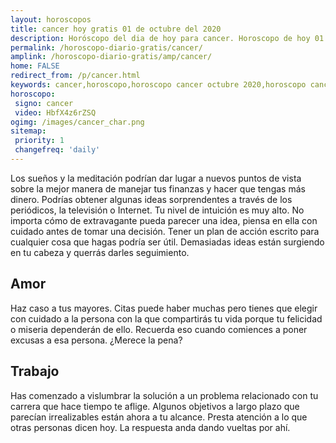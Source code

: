 ```yaml
---
layout: horoscopos
title: cancer hoy gratis 01 de octubre del 2020 
description: Horóscopo del dia de hoy para cancer. Horoscopo de hoy 01 de octubre del 2020. Las predicciones de amor, trabajo, vida personal gratis.
permalink: /horoscopo-diario-gratis/cancer/
amplink: /horoscopo-diario-gratis/amp/cancer/
home: FALSE
redirect_from: /p/cancer.html
keywords: cancer,horoscopo,horoscopo cancer octubre 2020,horoscopo cancer hoy,tarot cancer octubre 2020,horoscopo cancer,tarot cancer hoy,horoscopo de hoy,horoscopo diario,tarot del amor,horoscopo de hoy cancer,horoscopo diario del tarot, Horoscopo de hoy cancer 01 de octubre del 2020,horóscopo del día,signos zodiacales 2020, el horoscopo de hoy
horoscopo:
 signo: cancer
 video: HbfX4z6rZSQ
ogimg: /images/cancer_char.png
sitemap:
 priority: 1
 changefreq: 'daily'
---
```



Los sueños y la meditación podrían dar lugar a nuevos puntos de vista sobre la mejor manera de manejar tus finanzas y hacer que tengas más dinero. Podrías obtener algunas ideas sorprendentes a través de los periódicos, la televisión o Internet. Tu nivel de intuición es muy alto. No importa cómo de extravagante pueda parecer una idea, piensa en ella con cuidado antes de tomar una decisión. Tener un plan de acción escrito para cualquier cosa que hagas podría ser útil. Demasiadas ideas están surgiendo en tu cabeza y querrás darles seguimiento.

## Amor

Haz caso a tus mayores. Citas puede haber muchas pero tienes que elegir con cuidado a la persona con la que compartirás tu vida porque tu felicidad o miseria dependerán de ello. Recuerda eso cuando comiences a poner excusas a esa persona. ¿Merece la pena?

## Trabajo

Has comenzado a vislumbrar la solución a un problema relacionado con tu carrera que hace tiempo te aflige. Algunos objetivos a largo plazo que parecían irrealizables están ahora a tu alcance. Presta atención a lo que otras personas dicen hoy. La respuesta anda dando vueltas por ahí.
